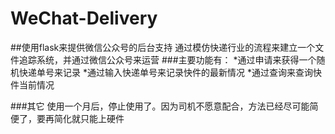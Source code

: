 # WeChat-Delivery
##使用flask来提供微信公众号的后台支持
通过模仿快递行业的流程来建立一个文件追踪系统，并通过微信公众号来运营
###主要功能有：
*通过申请来获得一个随机快递单号来记录
*通过输入快递单号来记录快件的最新情况
*通过查询来查询快件当前情况

###其它
使用一个月后，停止使用了。因为司机不愿意配合，方法已经尽可能简便了，要再简化就只能上硬件
